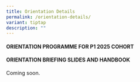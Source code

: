 ```yaml
---
title: Orientation Details
permalink: /orientation-details/
variant: tiptap
description: ""
---
```

<h4><strong>ORIENTATION PROGRAMME FOR P1 2025 COHORT</strong></h4>
<p></p>
<h4><strong>ORIENTATION BRIEFING SLIDES AND HANDBOOK</strong></h4>
<p>Coming soon.</p>